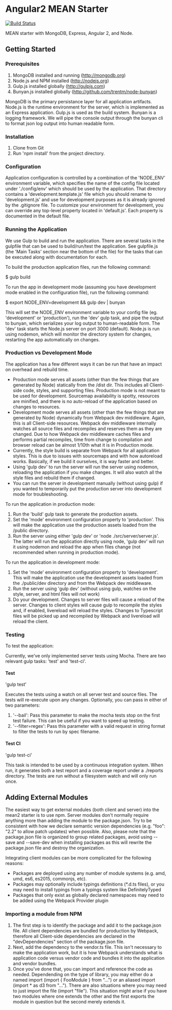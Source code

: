 # Angular2 MEAN Starter #

[![Build Status](https://travis-ci.org/Asymmetrik/mean2-starter.svg?branch=staging)](https://travis-ci.org/Asymmetrik/mean2-starter)

MEAN starter with MongoDB, Express, Angular 2, and Node.

## Getting Started ##

### Prerequisites ###
1. MongoDB installed and running (http://mongodb.org)
1. Node.js and NPM installed (http://nodejs.org)
1. Gulp.js installed globally (http://gulpjs.com)
1. Bunyan.js installed globally (http://github.com/trentm/node-bunyan)

MongoDB is the primary persistance layer for all application artifacts.
Node.js is the runtime environment for the server, which is implemented as an Express application.
Gulp.js is used as the build system.
Bunyan is a logging framework. We will pipe the console output through the bunyan cli to format json log output into human readable form.


### Installation ###
1. Clone from Git
1. Run 'npm install' from the project directory.


### Configuration ###
Application configuration is controlled by a combination of the 'NODE_ENV' environment variable, which specifies the name of the config file located under './config/env' which should be used by the application. That directory contains a 'development.template.js' file which you should rename to 'development.js' and use for development purposes as it is already ignored by the .gitignore file. To customize your environment for development, you can override any top-level property located in 'default.js'. Each property is documented in the default file.


### Running the Application ###
We use Gulp to build and run the application. There are several tasks in the gulpfile that can be used to build/run/test the application. See gulpfile.js (the 'Main Tasks' section near the bottom of the file) for the tasks that can be executed along with documentation for each.

To build the production application files, run the following command:

$ gulp build

To run the app in development mode (assuming you have development mode enabled in the configuration file), run the following command:

$ export NODE_ENV=development && gulp dev | bunyan

This will set the NODE_ENV environment variable to your config file (eg. 'development' or 'production'), run the 'dev' gulp task, and pipe the output to bunyan, which serializes your log output to human-readable form.
The 'dev' task starts the Node.js server on port 3000 (default). Node.js is run using nodemon, which will monitor the directory system for changes, restarting the app automatically on changes.


### Production vs Development Mode ###
The application has a few different ways it can be run that have an impact on overhead and rebuild time.

* Production mode serves all assets (other than the few things that are generated by Node) statically from the /dist dir. This includes all Client-side code, styles, and supporting files. Production mode is not meant to be used for development. Sourcemap availability is spotty, resources are minified, and there is no auto-reload of the application based on changes to resources.
* Development mode serves all assets (other than the few things that are generated by Node) dynamically from Webpack dev middleware. Again, this is all Client-side resources. Webpack dev middleware internally watches all source files and recompiles and reserves them as they are changed. Due to how Webpack dev middleware caches files and performs partial recompiles, time from change to compilation and browser reload can be almost 1/10th what it is in Production mode.
* Currently, the style build is separate from Webpack for all application styles. This is due to issues with sourcemaps and with how autoreload works. Basically, if we build it ourselves, it is way faster and better.
* Using 'gulp dev' to run the server will run the server using nodemon, reloading the application if you make changes. It will also watch all the style files and rebuild them if changed.
* You can run the server in development manually (without using gulp) if you wanted to temporarily put the production server into development mode for troubleshooting.


To run the application in production mode:

1. Run the 'build' gulp task to generate the production assets.
1. Set the 'mode' environment configuration property to 'production'. This will make the application use the production assets loaded from the /public directory.
1. Run the server using either 'gulp dev' or 'node ./src/server/server.js'. The latter will run the application directly using node, 'gulp dev' will run it using nodemon and reload the app when files change (not recommended when running in production mode).


To run the application in development mode:

1. Set the 'mode' environment configuration property to 'development'. This will make the application use the development assets loaded from the ./public/dev directory and from the Webpack dev middleware.
1. Run the server using 'gulp dev' (without using gulp, watches on the style, server, and html files will not work)
1. Do your development. Changes to server files will cause a reload of the server. Changes to client styles will cause gulp to recompile the styles and, if enabled, livereload will reload the styles. Changes to Typescript files will be picked up and recompiled by Webpack and livereload will reload the client.


### Testing ###
To test the application:

Currently, we've only implemented server tests using Mocha. There are two relevant gulp tasks: 'test' and 'test-ci'.


#### Test ####
'gulp test'

Executes the tests using a watch on all server test and source files. The tests will re-execute upon any changes. Optionally, you can pass in either of two parameters:

1. '--bail': Pass this parameter to make the mocha tests stop on the first test failure. This can be useful if you want to speed up testing.
1. '--filter=regex': Pass this parameter with a valid request in string format to filter the tests to run by spec filename.


#### Test CI ####
'gulp test-ci'

This task is intended to be used by a continuous integration system. When run, it generates both a test report and a coverage report under a ./reports directory. The tests are run without a filesystem watch and will only run once.


## Adding External Modules ##
The easiest way to get external modules (both client and server) into the mean2 starter is to use npm. Server modules don't normally require anything more than adding the module to the package.json. Try to be consistent with how we declare semantic version dependencies (e.g. "foo": "2.2" to allow patch updates) when possible. Also, please note that the package.json file is organized to group related packages, avoid using --save and --save-dev when installing packages as this will rewrite the package.json file and destroy the organization.

Integrating client modules can be more complicated for the following reasons:
* Packages are deployed using any number of module systems (e.g. amd, umd, es6, es2015, commonjs, etc).
* Packages may optionally include typings definitions (*.d.ts files), or you may need to install typings from a typings system like DefinitelyTyped
* Packages that only exist as globally declared namespaces may need to be added using the Webpack Provider plugin


### Importing a module from NPM ###

1. The first step is to identify the package and add it to the package.json file. All client dependencies are bundled for production by Webpack, therefore all Client-side dependencies are declared in the "devDependencies" section of the package.json file.
1. Next, add the dependency to the vendor.ts file. This isn't necessary to make the application work, but it is how Webpack understands what is application code versus vendor code and bundles it into the application and vendor bundles.
1. Once you've done that, you can import and reference the code as needed. Dependending on the type of library, you may either do a named import (import { FooModule } from "...") or an aliased import (import * as d3 from "..."). There are also situations where you may need to just import the file (import "file"). This situation might arise if you have two modules where one extends the other and the first exports the module in question but the second merely extends it.

